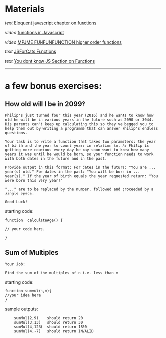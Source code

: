 # Materials

_text_ [Eloquent javascript chapter on functions](http://eloquentjavascript.net/03_functions.html)

_video_ [functions in Javascript](https://www.youtube.com/watch?v=AY6X5jZZ_JE)

_video_ [MPJME FUNFUNFUNCTION higher order functions](https://www.youtube.com/watch?v=BMUiFMZr7vk)

_text_ [JSForCats Functions](http://jsforcats.com/#functions)

_text_ [You dont know JS Section on Functions](https://github.com/getify/You-Dont-Know-JS/blob/master/up%20%26%20going/ch1.md#functions)

---

# a few bonus exercises:


## How old will I be in 2099?
```
Philip's just turned four this year (2016) and he wants to know how old he will be in various years in the future such as 2090 or 3044. His parents can't keep up calculating this so they've begged you to help them out by writing a programme that can answer Philip's endless questions.

Your task is to write a function that takes two parameters: the year of birth and the year to count years in relation to. As Philip is getting more courious every day he may soon want to know how many years it was until he would be born, so your function needs to work with both dates in the future and in the past.

Provide output in this format: For dates in the future: "You are ... year(s) old." For dates in the past: "You will be born in ... year(s)." If the year of birth equals the year requested return: "You were born this very year!"

"..." are to be replaced by the number, followed and proceeded by a single space.

Good Luck!
```

starting code:
```
function  calculateAge() {

// your code here.

}
```

## Sum of Multiples

```
Your Job:

Find the sum of the multiples of n i.e. less than m

```

starting code:
```
function sumMul(n,m){
//your idea here
}
```
sample outputs:
```
    sumMul(2,9)    should return 20
    sumMul(3,13)   should return 30
    sumMul(4,123)  should return 1860
    sumMul(4,-7)   should return INVALID
```
